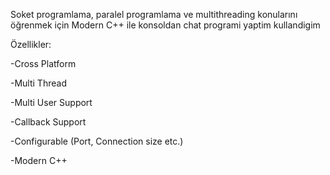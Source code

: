 Soket programlama, paralel programlama ve multithreading konularını öğrenmek için Modern C++ ile konsoldan chat programi yaptim kullandigim


Özellikler:

-Cross Platform

-Multi Thread

-Multi User Support

-Callback Support

-Configurable (Port, Connection size etc.)

-Modern C++


